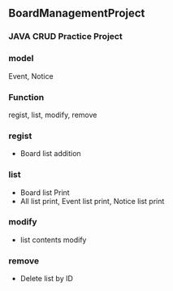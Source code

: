## BoardManagementProject
### JAVA CRUD Practice Project

### model
Event, Notice

### Function
regist, list, modify, remove

### regist
<ul>
<li> Board list addition </li>
</ul>

### list
<ul>
<li> Board list Print</li>
<li> All list print, Event list print, Notice list print </li>
</ul>

### modify
<ul>
<li> list contents modify</li>
</ul>

### remove
<ul>
  <li> Delete list by ID </li>
</ul>

